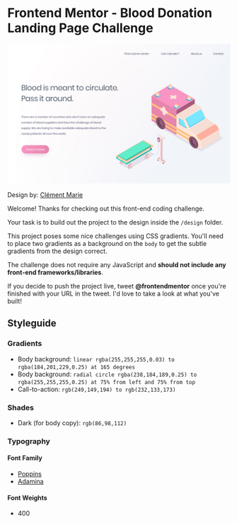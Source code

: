 # Frontend Mentor - Blood Donation Landing Page Challenge

![Design by Clément Marie for the Blood Donation Landing Page Challenge](./design/blood-donation-landing-design.jpg)

Design by: [Clément Marie](http://clement-marie.fr/)

Welcome! Thanks for checking out this front-end coding challenge. 

Your task is to build out the project to the design inside the `/design` folder.

This project poses some nice challenges using CSS gradients. You'll need to place two gradients as a background on the `body` to get the subtle gradients from the design correct.

The challenge does not require any JavaScript and **should not include any front-end frameworks/libraries**.

If you decide to push the project live, tweet **@frontendmentor** once you're finished with your URL in the tweet. I'd love to take a look at what you've built!

## Styleguide

### Gradients
- Body background: `linear rgba(255,255,255,0.03) to rgba(184,201,229,0.25) at 165 degrees`
- Body background: `radial circle rgba(238,184,189,0.25) to rgba(255,255,255,0.25) at 75% from left and 75% from top`
- Call-to-action: `rgb(249,149,194) to rgb(232,133,173)`

### Shades
- Dark (for body copy): `rgb(86,98,112)` 

### Typography
#### Font Family
- [Poppins](https://fonts.google.com/specimen/Poppins)
- [Adamina](https://fonts.google.com/specimen/Adamina)

#### Font Weights
- 400